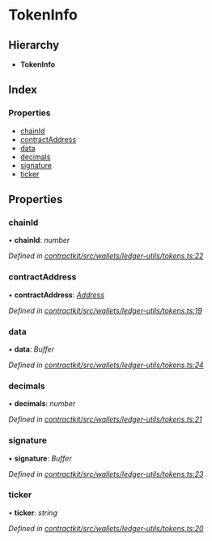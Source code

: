 # TokenInfo

## Hierarchy

* **TokenInfo**

## Index

### Properties

* [chainId]()
* [contractAddress]()
* [data]()
* [decimals]()
* [signature]()
* [ticker]()

## Properties

### chainId

• **chainId**: _number_

_Defined in_ [_contractkit/src/wallets/ledger-utils/tokens.ts:22_](https://github.com/celo-org/celo-monorepo/blob/master/packages/contractkit/src/wallets/ledger-utils/tokens.ts#L22)

### contractAddress

• **contractAddress**: [_Address_](_base_.md#address)

_Defined in_ [_contractkit/src/wallets/ledger-utils/tokens.ts:19_](https://github.com/celo-org/celo-monorepo/blob/master/packages/contractkit/src/wallets/ledger-utils/tokens.ts#L19)

### data

• **data**: _Buffer_

_Defined in_ [_contractkit/src/wallets/ledger-utils/tokens.ts:24_](https://github.com/celo-org/celo-monorepo/blob/master/packages/contractkit/src/wallets/ledger-utils/tokens.ts#L24)

### decimals

• **decimals**: _number_

_Defined in_ [_contractkit/src/wallets/ledger-utils/tokens.ts:21_](https://github.com/celo-org/celo-monorepo/blob/master/packages/contractkit/src/wallets/ledger-utils/tokens.ts#L21)

### signature

• **signature**: _Buffer_

_Defined in_ [_contractkit/src/wallets/ledger-utils/tokens.ts:23_](https://github.com/celo-org/celo-monorepo/blob/master/packages/contractkit/src/wallets/ledger-utils/tokens.ts#L23)

### ticker

• **ticker**: _string_

_Defined in_ [_contractkit/src/wallets/ledger-utils/tokens.ts:20_](https://github.com/celo-org/celo-monorepo/blob/master/packages/contractkit/src/wallets/ledger-utils/tokens.ts#L20)

